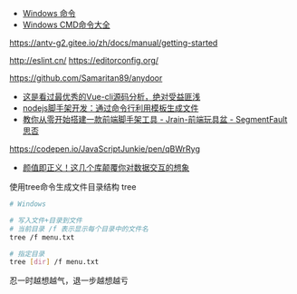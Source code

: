 - [Windows 命令](https://docs.microsoft.com/zh-cn/windows-server/administration/windows-commands/windows-commands)
- [Windows CMD命令大全](https://www.cnblogs.com/accumulater/p/7110811.html)

https://antv-g2.gitee.io/zh/docs/manual/getting-started


http://eslint.cn/
https://editorconfig.org/


https://github.com/Samaritan89/anydoor

- [这是看过最优秀的Vue-cli源码分析，绝对受益匪浅](https://juejin.im/entry/5ac2d51b5188255c56689da1)
- [nodejs脚手架开发：通过命令行利用模板生成文件](https://www.jianshu.com/p/fd4aabcbb45a)
- [教你从零开始搭建一款前端脚手架工具 - Jrain-前端玩具盆 - SegmentFault 思否](https://segmentfault.comsegmentfault.com)

https://codepen.io/JavaScriptJunkie/pen/qBWrRyg
- [颜值即正义！这几个库颠覆你对数据交互的想象](https://juejin.im/post/5de53fa15188256ed6123a1d)


使用tree命令生成文件目录结构
tree

```sh
# Windows

# 写入文件+目录到文件
# 当前目录 /f 表示显示每个目录中的文件名
tree /f menu.txt

# 指定目录
tree [dir] /f menu.txt
```


忍一时越想越气，退一步越想越亏

